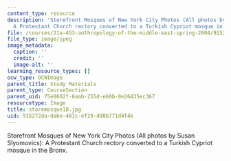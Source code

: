 ```yaml
---
content_type: resource
description: 'Storefront Mosques of New York City Photos (All photos by Susan Slyomovics):
  A Protestant Church rectory converted to a Turkish Cypriot mosque in the Bronx.'
file: /courses/21a-453-anthropology-of-the-middle-east-spring-2004/915272dada6e481cef29498b771d4f4b_storemosque18.jpg
file_type: image/jpeg
image_metadata:
  caption: ''
  credit: ''
  image-alt: ''
learning_resource_types: []
ocw_type: OCWImage
parent_title: Study Materials
parent_type: CourseSection
parent_uid: 75e0602f-6aab-255d-e60b-9e26435ec367
resourcetype: Image
title: storemosque18.jpg
uid: 915272da-da6e-481c-ef29-498b771d4f4b
---
```

Storefront Mosques of New York City Photos (All photos by Susan Slyomovics): A Protestant Church rectory converted to a Turkish Cypriot mosque in the Bronx.

